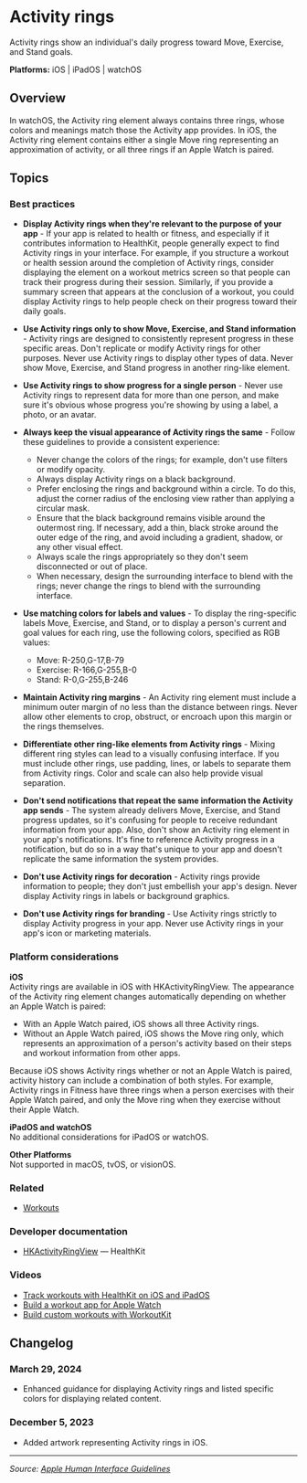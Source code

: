 # Activity rings

Activity rings show an individual's daily progress toward Move, Exercise, and Stand goals.

**Platforms:** iOS | iPadOS | watchOS

## Overview

In watchOS, the Activity ring element always contains three rings, whose colors and meanings match those the Activity app provides. In iOS, the Activity ring element contains either a single Move ring representing an approximation of activity, or all three rings if an Apple Watch is paired.

## Topics

### Best practices

- **Display Activity rings when they're relevant to the purpose of your app** - If your app is related to health or fitness, and especially if it contributes information to HealthKit, people generally expect to find Activity rings in your interface. For example, if you structure a workout or health session around the completion of Activity rings, consider displaying the element on a workout metrics screen so that people can track their progress during their session. Similarly, if you provide a summary screen that appears at the conclusion of a workout, you could display Activity rings to help people check on their progress toward their daily goals.

- **Use Activity rings only to show Move, Exercise, and Stand information** - Activity rings are designed to consistently represent progress in these specific areas. Don't replicate or modify Activity rings for other purposes. Never use Activity rings to display other types of data. Never show Move, Exercise, and Stand progress in another ring-like element.

- **Use Activity rings to show progress for a single person** - Never use Activity rings to represent data for more than one person, and make sure it's obvious whose progress you're showing by using a label, a photo, or an avatar.

- **Always keep the visual appearance of Activity rings the same** - Follow these guidelines to provide a consistent experience:
  - Never change the colors of the rings; for example, don't use filters or modify opacity.
  - Always display Activity rings on a black background.
  - Prefer enclosing the rings and background within a circle. To do this, adjust the corner radius of the enclosing view rather than applying a circular mask.
  - Ensure that the black background remains visible around the outermost ring. If necessary, add a thin, black stroke around the outer edge of the ring, and avoid including a gradient, shadow, or any other visual effect.
  - Always scale the rings appropriately so they don't seem disconnected or out of place.
  - When necessary, design the surrounding interface to blend with the rings; never change the rings to blend with the surrounding interface.

- **Use matching colors for labels and values** - To display the ring-specific labels Move, Exercise, and Stand, or to display a person's current and goal values for each ring, use the following colors, specified as RGB values:
  - Move: R-250,G-17,B-79
  - Exercise: R-166,G-255,B-0
  - Stand: R-0,G-255,B-246

- **Maintain Activity ring margins** - An Activity ring element must include a minimum outer margin of no less than the distance between rings. Never allow other elements to crop, obstruct, or encroach upon this margin or the rings themselves.

- **Differentiate other ring-like elements from Activity rings** - Mixing different ring styles can lead to a visually confusing interface. If you must include other rings, use padding, lines, or labels to separate them from Activity rings. Color and scale can also help provide visual separation.

- **Don't send notifications that repeat the same information the Activity app sends** - The system already delivers Move, Exercise, and Stand progress updates, so it's confusing for people to receive redundant information from your app. Also, don't show an Activity ring element in your app's notifications. It's fine to reference Activity progress in a notification, but do so in a way that's unique to your app and doesn't replicate the same information the system provides.

- **Don't use Activity rings for decoration** - Activity rings provide information to people; they don't just embellish your app's design. Never display Activity rings in labels or background graphics.

- **Don't use Activity rings for branding** - Use Activity rings strictly to display Activity progress in your app. Never use Activity rings in your app's icon or marketing materials.

### Platform considerations

**iOS**  
Activity rings are available in iOS with HKActivityRingView. The appearance of the Activity ring element changes automatically depending on whether an Apple Watch is paired:
- With an Apple Watch paired, iOS shows all three Activity rings.
- Without an Apple Watch paired, iOS shows the Move ring only, which represents an approximation of a person's activity based on their steps and workout information from other apps.

Because iOS shows Activity rings whether or not an Apple Watch is paired, activity history can include a combination of both styles. For example, Activity rings in Fitness have three rings when a person exercises with their Apple Watch paired, and only the Move ring when they exercise without their Apple Watch.

**iPadOS and watchOS**  
No additional considerations for iPadOS or watchOS.

**Other Platforms**  
Not supported in macOS, tvOS, or visionOS.

### Related

- [Workouts](https://developer.apple.com/design/human-interface-guidelines/workouts)

### Developer documentation

- [HKActivityRingView](https://developer.apple.com/documentation/healthkit/hkactivityringview) — HealthKit

### Videos

- [Track workouts with HealthKit on iOS and iPadOS](https://developer.apple.com/videos/play/wwdc2022/10045)
- [Build a workout app for Apple Watch](https://developer.apple.com/videos/play/wwdc2021/10009)
- [Build custom workouts with WorkoutKit](https://developer.apple.com/videos/play/wwdc2023/10016)

## Changelog

### March 29, 2024
- Enhanced guidance for displaying Activity rings and listed specific colors for displaying related content.

### December 5, 2023
- Added artwork representing Activity rings in iOS.

---

*Source: [Apple Human Interface Guidelines](https://developer.apple.com/design/human-interface-guidelines/activity-rings)*